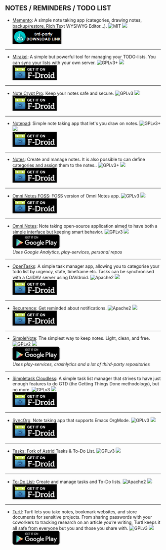 <!--
    Copyright (C)  2016 PRIMOKORN.
    Permission is granted to copy, distribute and/or modify this document
    under the terms of the GNU Free Documentation License, Version 1.3
    or any later version published by the Free Software Foundation;
    with no Invariant Sections, no Front-Cover Texts, and no Back-Cover Texts.
    A copy of the license is included in the section entitled "GNU
    Free Documentation License".
-->
## NOTES / REMINDERS / TODO LIST

* [Memento](https://github.com/yaa110/Memento/releases/): A simple note taking app (categories, drawing notes, backup/restore, Rich Text WYSIWYG Editor...).
![MIT](https://img.shields.io/badge/License-MIT-orange.svg?style=flat-square)
[![](https://img.shields.io/badge/Source-Github-lightgrey.svg?style=flat-square)](https://github.com/yaa110/Memento)  
[![](Pictures/3rd-party.png)](https://github.com/yaa110/Memento/releases/)

***

* [Mirakel](http://v.ht/NrjA): A simple but powerful tool for managing your TODO-lists. You can sync your lists with your own server.
![GPLv3+](https://img.shields.io/badge/License-GPLv3+-brightgreen.svg?style=flat-square)
[![](https://img.shields.io/badge/Source-Github-lightgrey.svg?style=flat-square)](https://github.com/MirakelX/mirakel-android)  
[![](Pictures/F-Droid.png)](http://v.ht/NrjA)

***

* [Note Crypt Pro](https://f-droid.org/repository/browse/?fdid=com.notecryptpro): Keep your notes safe and secure.
![GPLv3](https://img.shields.io/badge/License-GPLv3-brightgreen.svg?style=flat-square)
[![](https://img.shields.io/badge/Source-Github-lightgrey.svg?style=flat-square)](https://github.com/RyuzakiKK/NoteCrypt)  
[![](Pictures/F-Droid.png)](https://f-droid.org/repository/browse/?fdid=com.notecryptpro)

***

* [Notepad](http://v.ht/Y7ds): Simple note taking app that let's you draw on notes.
![GPLv3+](https://img.shields.io/badge/License-GPLv3+-brightgreen.svg?style=flat-square)
[![](https://img.shields.io/badge/Source-Github-lightgrey.svg?style=flat-square)](https://github.com/szafir1100/drawable-notepad)  
[![](Pictures/F-Droid.png)](http://v.ht/Y7ds)

***

* [Notes](https://f-droid.org/repository/browse/?fdid=org.secuso.privacyfriendlynotes): Create and manage notes. It is also possible to can define categories and assign them to the notes..
![GPLv3+](https://img.shields.io/badge/License-GPLv3+-brightgreen.svg?style=flat-square)
[![](https://img.shields.io/badge/Source-Github-lightgrey.svg?style=flat-square)](https://github.com/SecUSo/privacy-friendly-notes)  
[![](Pictures/F-Droid.png)](https://f-droid.org/repository/browse/?fdid=org.secuso.privacyfriendlynotes)

***

* [Omni Notes FOSS](https://f-droid.org/repository/browse/?fdfilter=omni&fdid=it.feio.android.omninotes.foss): FOSS version of Omni Notes app.
![GPLv3](https://img.shields.io/badge/License-GPLv3-brightgreen.svg?style=flat-square)
[![](https://img.shields.io/badge/Source-Github-lightgrey.svg?style=flat-square)](https://github.com/federicoiosue/Omni-Notes)  
[![](Pictures/F-Droid.png)](https://f-droid.org/repository/browse/?fdfilter=omni&fdid=it.feio.android.omninotes.foss)

***

* [Omni Notes](http://v.ht/isNI): Note taking open-source application aimed to have both a simple interface but keeping smart behavior.
![GPLv3](https://img.shields.io/badge/License-GPLv3-brightgreen.svg?style=flat-square)
[![](https://img.shields.io/badge/Source-Github-lightgrey.svg?style=flat-square)](https://github.com/federicoiosue/Omni-Notes)  
[![](Pictures/Google_Play.png)](http://v.ht/isNI)  
_Uses Google Analytics, play-services, personal repos_

***

* [OpenTasks](http://v.ht/EO3q): A simple task manager app, allowing you to categorise your todo list by urgency, state, timeframe etc. Tasks can be synchronised with a CalDAV server using DAVdroid.
![Apache2](https://img.shields.io/badge/License-Apache%202.0-yellowgreen.svg?style=flat-square)
[![](https://img.shields.io/badge/Source-Github-lightgrey.svg?style=flat-square)](https://github.com/dmfs/opentasks)  
[![](Pictures/F-Droid.png)](http://v.ht/EO3q)

***

* [Recurrence](http://v.ht/8KxI): Get reminded about notifications.
![Apache2](https://img.shields.io/badge/License-Apache%202.0-yellowgreen.svg?style=flat-square)
[![](https://img.shields.io/badge/Source-Github-lightgrey.svg?style=flat-square)](https://github.com/jonasbleyl/Recurrence)  
[![](Pictures/F-Droid.png)](http://v.ht/8KxI)

***

* [SimpleNote](http://v.ht/cWvo): The simplest way to keep notes. Light, clean, and free.
![GPLv2](https://img.shields.io/badge/License-GPLv2-brightgreen.svg?style=flat-square)
[![](https://img.shields.io/badge/Source-Github-lightgrey.svg?style=flat-square)](http://v.ht/HOMR)  
[![](Pictures/Google_Play.png)](http://v.ht/cWvo)  
_Uses play-services, crashlytics and a lot of third-party repositories_

***

* [Simpletask Cloudless](https://f-droid.org/repository/browse/?fdfilter=simpletask&fdid=nl.mpcjanssen.simpletask): A simple task list manager that strives to have just enough features to do GTD (the Getting Things Done methodology), but no more.
![GPLv3](https://img.shields.io/badge/License-GPLv3-brightgreen.svg?style=flat-square)
[![](https://img.shields.io/badge/Source-Github-lightgrey.svg?style=flat-square)](https://github.com/mpcjanssen/simpletask-android)  
[![](Pictures/F-Droid.png)](https://f-droid.org/repository/browse/?fdfilter=simpletask&fdid=nl.mpcjanssen.simpletask)

***

* [SyncOrg](https://f-droid.org/repository/browse/?fdid=com.coste.syncorg): Note taking app that supports Emacs OrgMode.
![GPLv3](https://img.shields.io/badge/License-GPLv3-brightgreen.svg?style=flat-square)
[![](https://img.shields.io/badge/Source-Github-lightgrey.svg?style=flat-square)](https://github.com/wizmer/syncorg)  
[![](Pictures/F-Droid.png)](https://f-droid.org/repository/browse/?fdid=com.coste.syncorg)

***

* [Tasks](http://v.ht/u13o): Fork of Astrid Tasks & To-Do List.
![GPLv3](https://img.shields.io/badge/License-GPLv3-brightgreen.svg?style=flat-square)
[![](https://img.shields.io/badge/Source-Github-lightgrey.svg?style=flat-square)](https://github.com/abaker/tasks)  
[![](Pictures/F-Droid.png)](http://v.ht/u13o)

***

* [To-Do List](http://v.ht/Q4Wr): Create and manage tasks and To-Do lists.
![Apache2](https://img.shields.io/badge/License-Apache%202.0-yellowgreen.svg?style=flat-square)
[![](https://img.shields.io/badge/Source-Github-lightgrey.svg?style=flat-square)](https://github.com/SecUSo/privacy-friendly-todo-list)  
[![](Pictures/F-Droid.png)](http://v.ht/Q4Wr)

***

* [Turtl](http://v.ht/JG11): Turtl lets you take notes, bookmark websites, and store documents for sensitive projects. From sharing passwords with your coworkers to tracking research on an article you’re writing, Turtl keeps it all safe from everyone but you and those you share with.
![GPLv3](https://img.shields.io/badge/License-GPLv3-brightgreen.svg?style=flat-square)
[![](https://img.shields.io/badge/Source-Github-lightgrey.svg?style=flat-square)](https://github.com/turtl/mobile)  
[![](Pictures/Google_Play.png)](http://v.ht/JG11)